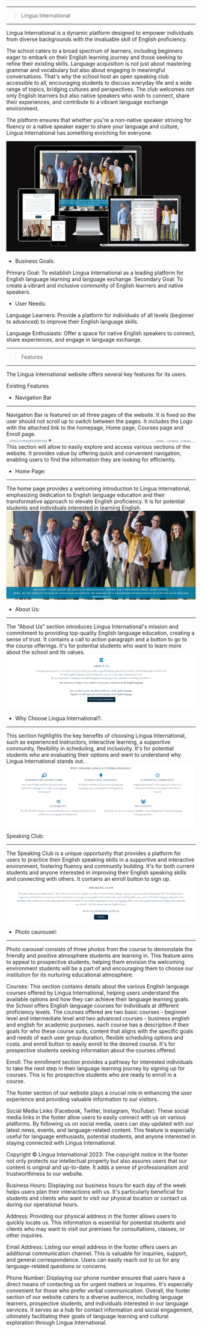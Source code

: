 ___
>Lingua International
___
Lingua International is a dynamic platform designed to empower individuals from diverse backgrounds with the invaluable skill of English proficiency. 

The school caters to a broad spectrum of learners, including beginners eager to embark on their English learning journey and those seeking to refine their existing skills. Language acquisition is not just about mastering grammar and vocabulary but also about engaging in meaningful conversations. That's why the school host an open speaking club accessible to all, encouraging students to discuss everyday life and a wide range of topics, bridging cultures and perspectives. The club welcomes not only English learners but also native speakers who wish to connect, share their experiences, and contribute to a vibrant language exchange environment. 

The plstform ensures that whether you're a non-native speaker striving for fluency or a native speaker eager to share your language and culture, Lingua International has something enriching for everyone.

![mockup](media/mockup.png)

- Business Goals:

Primary Goal: To establish Lingua International as a leading platform for English language learning and language exchange.
Secondary Goal: To create a vibrant and inclusive community of English learners and native speakers.

- User Needs:

Language Learners: Provide a platform for individuals of all levels (beginner to advanced) to improve their English language skills.

Language Enthusiasts: Offer a space for native English speakers to connect, share experiences, and engage in language exchange.
___

>Features
___

The Lingua International website offers several key features for its users.

Existing Features

- Navigation Bar
___

Navigation Bar is featured on all three pages of the website. It is fixed so the user should not scroll up to switch between the pages. It includes the Logo with the attached link to the homepage, Home page, Courses page and Enroll page.
![Navigation bar](readme-media/navigation-bar.png)
This section will allow to easily explore and access various sections of the website. It provides value by offering quick and convenient navigation, enabling users to find the information they are looking for efficiently. 

- Home Page:
___

The home page provides a welcoming introduction to Lingua International, emphasizing dedication to English language education and their transformative approach to elevate English proficiency.
It is for potential students and individuals interested in learning English.
![Hero](readme-media/hero-section.png)

- About Us:
___
The "About Us" section introduces Lingua International's mission and commitment to providing top-quality English language education, creating a sense of trust. It contains a call to action paragraph and a button to go to the course offerings.
It's for potential students who want to learn more about the school and its values.
![About us](readme-media/aboutus-section.png)


- Why Choose Lingua International?:
___

This section highlights the key benefits of choosing Lingua International, such as experienced instructors, interactive learning, a supportive community, flexibility in scheduling, and inclusivity.
It's for potential students who are evaluating their options and want to understand why Lingua International stands out.
![Why Choose Lingua International](readme-media/why-section.png)

Speaking Club:
___
The Speaking Club is a unique opportunity that provides a platform for users to practice their English speaking skills in a supportive and interactive environment, fostering fluency and community building.
It's for both current students and anyone interested in improving their English speaking skills and connecting with others. It contains an enroll button to sign up.
![Speaking Club](readme-media/speaking-club-section.png)

- Photo caurousel:
___
Photo carousel consists of three photos from the course to demonstate the friendly and positive atmosphere students are learning in. 
This feature aims to appeal to prospective students, helping them envision the welcoming environment students will be a part of and encouraging them to choose our institution for its nurturing educational atmosphere.

Courses:
 This section contains  details about the various English language courses offered by Lingua International, helping users understand the available options and how they can achieve their language learning goals. the School offers English language courses for individuals at different proficiency levels. The courses offered are two basic courses - beginner level and intermediate level and two advanced courses - business english and english for academic purposes.
each course has a description if their goals for who these course suits, content that aligns with the specific goals and needs of each user group duration, flexible scheduling options and costs. and enroll button to easily enroll to the desired course.
It's for prospective students seeking information about the courses offered.

Enroll:
The enrollment section provides a pathway for interested individuals to take the next step in their language learning journey by signing up for courses.
This is for prospective students who are ready to enroll in a course.

The footer section of our website plays a crucial role in enhancing the user experience and providing valuable information to our visitors.

Social Media Links (Facebook, Twitter, Instagram, YouTube): These social media links in the footer allow users to easily connect with us on various platforms. By following us on social media, users can stay updated with our latest news, events, and language-related content. This feature is especially useful for language enthusiasts, potential students, and anyone interested in staying connected with Lingua International.

Copyright © Lingua International 2023: The copyright notice in the footer not only protects our intellectual property but also assures users that our content is original and up-to-date. It adds a sense of professionalism and trustworthiness to our website.

Business Hours: Displaying our business hours for each day of the week helps users plan their interactions with us. It's particularly beneficial for students and clients who want to visit our physical location or contact us during our operational hours.

Address: Providing our physical address in the footer allows users to quickly locate us. This information is essential for potential students and clients who may want to visit our premises for consultations, classes, or other inquiries.

Email Address: Listing our email address in the footer offers users an additional communication channel. This is valuable for inquiries, support, and general correspondence. Users can easily reach out to us for any language-related questions or concerns.

Phone Number: Displaying our phone number ensures that users have a direct means of contacting us for urgent matters or inquiries. It's especially convenient for those who prefer verbal communication.
Overall, the footer section of our website caters to a diverse audience, including language learners, prospective students, and individuals interested in our language services. It serves as a hub for contact information and social engagement, ultimately facilitating their goals of language learning and cultural exploration through Lingua International.

